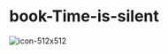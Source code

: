 # book-Time-is-silent
![icon-512x512](https://github.com/user-attachments/assets/3d939605-f271-4c6d-953e-04bfe6e7ee47)
